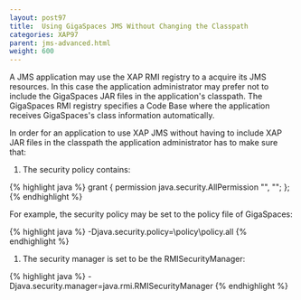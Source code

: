 ```yaml
---
layout: post97
title:  Using GigaSpaces JMS Without Changing the Classpath
categories: XAP97
parent: jms-advanced.html
weight: 600
---
```




A JMS application may use the XAP RMI registry to a acquire its JMS resources. In this case the application administrator may prefer not to include the GigaSpaces JAR files in the application's classpath. The GigaSpaces RMI registry specifies a Code Base where the application receives GigaSpaces's class information automatically.

In order for an application to use XAP JMS without having to include XAP JAR files in the classpath the application administrator has to make sure that:

1. The security policy contains:

{% highlight java %}
grant {
    permission java.security.AllPermission "", "";
};
{% endhighlight %}

For example, the security policy may be set to the policy file of GigaSpaces:

{% highlight java %}
-Djava.security.policy=<JSHOMEDIR>\policy\policy.all
{% endhighlight %}

1. The security manager is set to be the RMISecurityManager:

{% highlight java %}
-Djava.security.manager=java.rmi.RMISecurityManager
{% endhighlight %}
